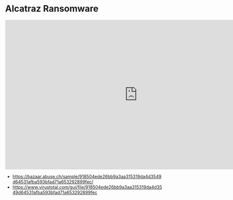 # Alcatraz Ransomware

<iframe width="848" height="480" src="https://www.youtube.com/embed/dkeHugrfutk" title="YouTube video player" frameborder="0" allow="accelerometer; autoplay; clipboard-write; encrypted-media; gyroscope; picture-in-picture" allowfullscreen></iframe>

* https://bazaar.abuse.ch/sample/918504ede26bb9a3aa315319da4d3549d64531afba593bfad71a653292899fec/
* https://www.virustotal.com/gui/file/918504ede26bb9a3aa315319da4d3549d64531afba593bfad71a653292899fec

